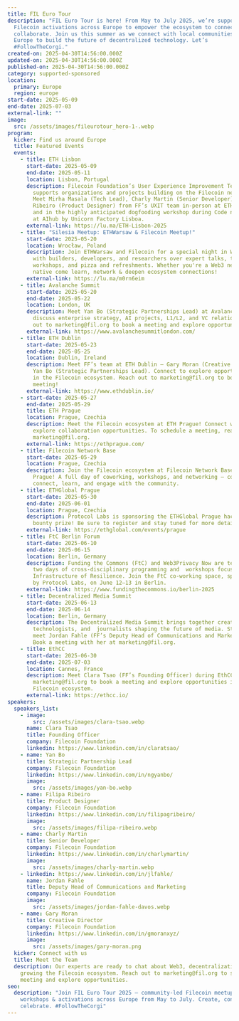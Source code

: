 ```yaml
---
title: FIL Euro Tour
description: "FIL Euro Tour is here! From May to July 2025, we’re supporting
  Filecoin activations across Europe to empower the ecosystem to connect and
  collaborate. Join us this summer as we connect with local communities across
  Europe to build the future of decentralized technology. Let’s
  #FollowTheCorgi."
created-on: 2025-04-30T14:56:00.000Z
updated-on: 2025-04-30T14:56:00.000Z
published-on: 2025-04-30T14:56:00.000Z
category: supported-sponsored
location:
  primary: Europe
  region: europe
start-date: 2025-05-09
end-date: 2025-07-03
external-link: ""
image:
  src: /assets/images/fileurotour_hero-1-.webp
program:
  kicker: Find us around Europe
  title: Featured Events
  events:
    - title: ETH Lisbon
      start-date: 2025-05-09
      end-date: 2025-05-11
      location: Lisbon, Portugal
      description: Filecoin Foundation’s User Experience Improvement Team (UXIT)
        supports organizations and projects building on the Filecoin network.
        Meet Mirha Masala (Tech Lead), Charly Martin (Senior Developer) & Filipa
        Ribeiro (Product Designer) from FF’s UXIT team in-person at ETH Lisbon,
        and in the highly anticipated dogfooding workshop during Code n’ Corgi
        at AIhub by Unicorn Factory Lisboa.
      external-link: https://lu.ma/ETH-Lisbon-2025
    - title: "Silesia Meetup: ETHWarsaw & Filecoin Meetup!"
      start-date: 2025-05-20
      location: Wrocław, Poland
      description: Join ETHWarsaw and Filecoin for a special night in Wrocław! Connect
        with builders, developers, and researchers over expert talks, technical
        workshops, and pizza and refreshments. Whether you're a Web3 newbie or
        native come learn, network & deepen ecosystem connections!
      external-link: https://lu.ma/m0rn6eim
    - title: Avalanche Summit
      start-date: 2025-05-20
      end-date: 2025-05-22
      location: London, UK
      description: Meet Yan Bo (Strategic Partnerships Lead) at Avalanche Summit to
        discuss enterprise strategy, AI projects, L1/L2, and VC relations. Reach
        out to marketing@fil.org to book a meeting and explore opportunities.
      external-link: https://www.avalanchesummitlondon.com/
    - title: ETH Dublin
      start-date: 2025-05-23
      end-date: 2025-05-25
      location: Dublin, Ireland
      description: Meet FF’s team at ETH Dublin — Gary Moran (Creative Director) and
        Yan Bo (Strategic Partnerships Lead). Connect to explore opportunities
        in the Filecoin ecosystem. Reach out to marketing@fil.org to book a
        meeting!
      external-link: https://www.ethdublin.io/
    - start-date: 2025-05-27
      end-date: 2025-05-29
      title: ETH Prague
      location: Prague, Czechia
      description: Meet the Filecoin ecosystem at ETH Prague! Connect with us to
        explore collaboration opportunities. To schedule a meeting, reach out at
        marketing@fil.org.
      external-link: https://ethprague.com/
    - title: Filecoin Network Base
      start-date: 2025-05-29
      location: Prague, Czechia
      description: Join the Filecoin ecosystem at Filecoin Network Base during ETH
        Prague! A full day of coworking, workshops, and networking — come
        connect, learn, and engage with the community.
    - title: ETHGlobal Prague
      start-date: 2025-05-30
      end-date: 2025-06-01
      location: Prague, Czechia
      description: Protocol Labs is sponsoring the ETHGlobal Prague hackathon with a
        bounty prize! Be sure to register and stay tuned for more details.
      external-link: https://ethglobal.com/events/prague
    - title: FtC Berlin Forum
      start-date: 2025-06-10
      end-date: 2025-06-15
      location: Berlin, Germany
      description: Funding the Commons (FtC) and Web3Privacy Now are teaming up for
        two days of cross-disciplinary programming and  workshops focused on the
        Infrastructure of Resilience. Join the FtC co-working space, sponsored
        by Protocol Labs, on June 12–13 in Berlin.
      external-link: https://www.fundingthecommons.io/berlin-2025
    - title: Decentralized Media Summit
      start-date: 2025-06-13
      end-date: 2025-06-14
      location: Berlin, Germany
      description: The Decentralized Media Summit brings together creators,
        technologists, and  journalists shaping the future of media. Stop by to
        meet Jordan Fahle (FF’s Deputy Head of Communications and Marketing).
        Book a meeting with her at marketing@fil.org.
    - title: EthCC
      start-date: 2025-06-30
      end-date: 2025-07-03
      location: Cannes, France
      description: Meet Clara Tsao (FF’s Founding Officer) during EthCC! Reach out to
        marketing@fil.org to book a meeting and explore opportunities in the
        Filecoin ecosystem.
      external-link: https://ethcc.io/
speakers:
  speakers_list:
    - image:
        src: /assets/images/clara-tsao.webp
      name: Clara Tsao
      title: Founding Officer
      company: Filecoin Foundation
      linkedin: https://www.linkedin.com/in/claratsao/
    - name: Yan Bo
      title: Strategic Partnership Lead
      company: Filecoin Foundation
      linkedin: https://www.linkedin.com/in/ngyanbo/
      image:
        src: /assets/images/yan-bo.webp
    - name: Filipa Ribeiro
      title: Product Designer
      company: Filecoin Foundation
      linkedin: https://www.linkedin.com/in/filipagribeiro/
      image:
        src: /assets/images/filipa-ribeiro.webp
    - name: Charly Martin
      title: Senior Developer
      company: Filecoin Foundation
      linkedin: https://www.linkedin.com/in/charlymartin/
      image:
        src: /assets/images/charly-martin.webp
    - linkedin: https://www.linkedin.com/in/jlfahle/
      name: Jordan Fahle
      title: Deputy Head of Communications and Marketing
      company: Filecoin Foundation
      image:
        src: /assets/images/jordan-fahle-davos.webp
    - name: Gary Moran
      title: Creative Director
      company: Filecoin Foundation
      linkedin: https://www.linkedin.com/in/gmoranxyz/
      image:
        src: /assets/images/gary-moran.png
  kicker: Connect with us
  title: Meet the Team
  description: Our experts are ready to chat about Web3, decentralization, and
    growing the Filecoin ecosystem. Reach out to marketing@fil.org to schedule a
    meeting and explore opportunities.
seo:
  description: "Join FIL Euro Tour 2025 — community-led Filecoin meetups,
    workshops & activations across Europe from May to July. Create, connect &
    celebrate. #FollowTheCorgi"
---
```

